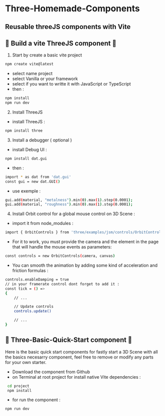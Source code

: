 # Three-Homemade-Components

##  Reusable threeJS components with Vite

## 🍥 Build a vite ThreeJS component 🍥


1. Start by create a basic vite project 
```sh
npm create vite@latest
```
- select name project
- select Vanilla or your framework
- select if you want to writte it with JavaScript or TypeScript
- then : 
```sh
npm install 
npm run dev 
```

2. Install ThreeJS  
- install ThreeJS :
```sh
npm install three
```
3. Install a debugger ( optional )
- install Debug UI : 
```sh
npm install dat.gui
```
- then :
```sh
import * as dat from 'dat.gui'
const gui = new dat.GUI()
```
- use exemple : 
```sh
gui.add(material, "metalness").min(0).max(1).step(0.0001);
gui.add(material, "roughness").min(0).max(1).step(0.0001);
```
4. Install Orbit control for a global mouse control on 3D Scene :
- import it from node_modules : 
```sh
import { OrbitControls } from 'three/examples/jsm/controls/OrbitControls.js'
```
- For it to work, you must provide the camera and the element in the page that will handle the mouse events as parameters:
```sh
const controls = new OrbitControls(camera, canvas)
```
- You can smooth the animation by adding some kind of acceleration and friction formulas :
```sh
controls.enableDamping = true
// in your framerate control dont forget to add it : 
const tick = () =>
{
    // ...

    // Update controls
    controls.update()

    // ...
}

```



##  🍥 Three-Basic-Quick-Start component 🍥 

Here is the basic quick start components for fastly start a 3D Scene with all the basics necesarry component, feel free to remove or modify any parts for your own starter. 

- Download the component from Github
- on Terminal at root project for install native Vite dependencies : 
```sh
 cd project
 npm install
```
- for run the component : 
```sh
npm run dev
```

